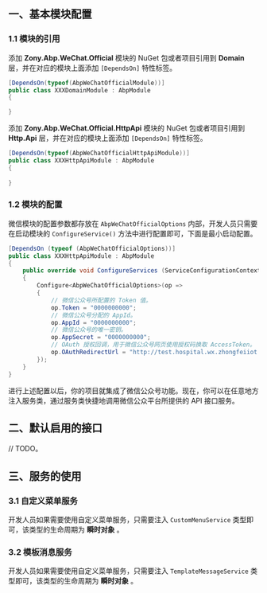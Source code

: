 

## 一、基本模块配置

### 1.1 模块的引用

添加 **Zony.Abp.WeChat.Official** 模块的 NuGet 包或者项目引用到 **Domain** 层，并在对应的模块上面添加 `[DependsOn]` 特性标签。

```csharp
[DependsOn(typeof(AbpWeChatOfficialModule))]
public class XXXDomainModule : AbpModule
{

}
```

添加 **Zony.Abp.WeChat.Official.HttpApi** 模块的 NuGet 包或者项目引用到 **Http.Api** 层，并在对应的模块上面添加 `[DependsOn]` 特性标签。

```csharp
[DependsOn(typeof(AbpWeChatOfficialHttpApiModule))]
public class XXXHttpApiModule : AbpModule
{
    
}
```

### 1.2 模块的配置

微信模块的配置参数都存放在 `AbpWeChatOfficialOptions` 内部，开发人员只需要在启动模块的 `ConfigureService()` 方法中进行配置即可，下面是最小启动配置。

```csharp
[DependsOn (typeof (AbpWeChatOfficialOptions))]
public class XXXHttpApiModule : AbpModule 
{
    public override void ConfigureServices (ServiceConfigurationContext context) 
    {
        Configure<AbpWeChatOfficialOptions>(op =>
        {
            // 微信公众号所配置的 Token 值。
            op.Token = "0000000000";
            // 微信公众号分配的 AppId。
            op.AppId = "0000000000";
            // 微信公众号的唯一密钥。
            op.AppSecret = "0000000000";
            // OAuth 授权回调，用于微信公众号网页使用授权码换取 AccessToken。
            op.OAuthRedirectUrl = "http://test.hospital.wx.zhongfeiiot.com";
        });
    }
}
```

进行上述配置以后，你的项目就集成了微信公众号功能。现在，你可以在任意地方注入服务类，通过服务类快捷地调用微信公众平台所提供的 API 接口服务。

## 二、默认启用的接口

// TODO。

## 三、服务的使用

### 3.1 自定义菜单服务

开发人员如果需要使用自定义菜单服务，只需要注入 `CustomMenuService` 类型即可，该类型的生命周期为 **瞬时对象** 。

### 3.2 模板消息服务

开发人员如果需要使用自定义菜单服务，只需要注入 `TemplateMessageService` 类型即可，该类型的生命周期为 **瞬时对象** 。

